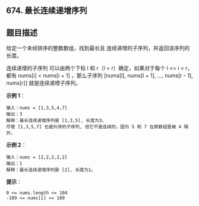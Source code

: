 ## 674. 最长连续递增序列
## 题目描述
给定一个未经排序的整数数组，找到最长且 连续递增的子序列，并返回该序列的长度。

连续递增的子序列 可以由两个下标 l 和 r（l < r）确定，如果对于每个 l <= i < r，都有 nums[i] < nums[i + 1] ，那么子序列 [nums[l], nums[l + 1], ..., nums[r - 1], nums[r]] 就是连续递增子序列。

**示例 1**：
```text
输入：nums = [1,3,5,4,7]
输出：3
解释：最长连续递增序列是 [1,3,5], 长度为3。
尽管 [1,3,5,7] 也是升序的子序列, 但它不是连续的，因为 5 和 7 在原数组里被 4 隔开。 
```
**示例 2**：
````text
输入：nums = [2,2,2,2,2]
输出：1
解释：最长连续递增序列是 [2], 长度为1。
````
**提示**：
```text
0 <= nums.length <= 104
-109 <= nums[i] <= 109
```
